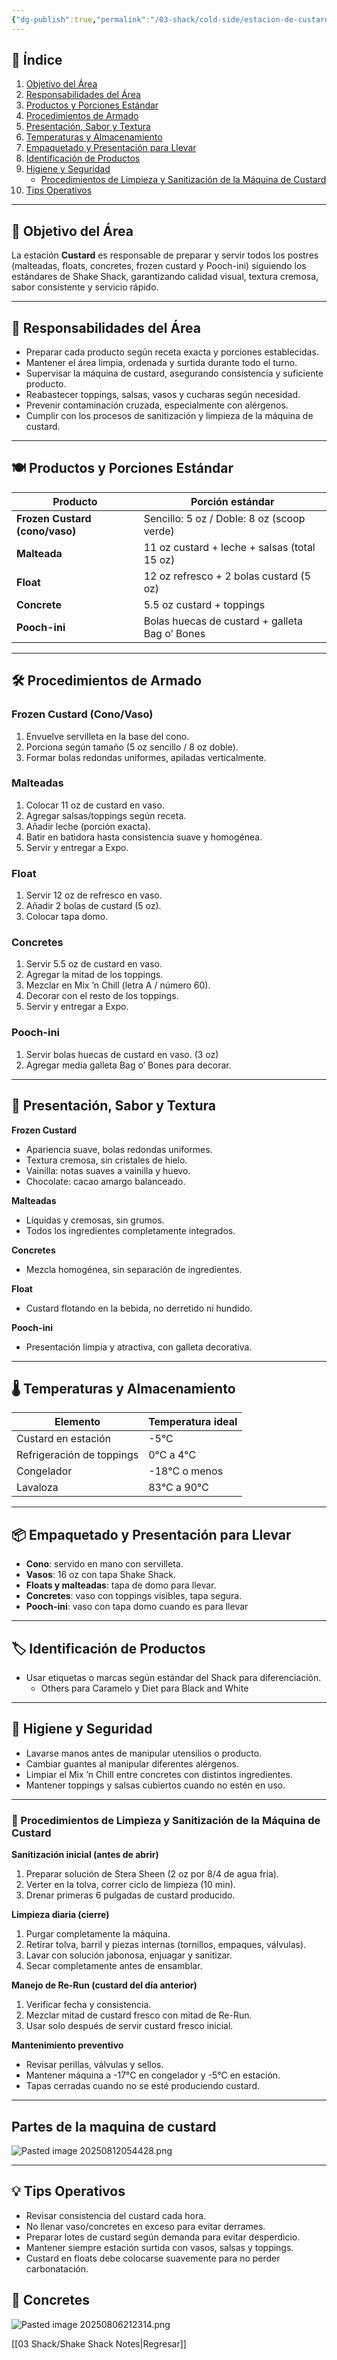 ```yaml
---
{"dg-publish":true,"permalink":"/03-shack/cold-side/estacion-de-custard/"}
---
```


## 📑 Índice
1. [Objetivo del Área](#🎯-objetivo-del-área)  
2. [Responsabilidades del Área](#👥-responsabilidades-del-área)  
3. [Productos y Porciones Estándar](#🍽️-productos-y-porciones-estándar)  
4. [Procedimientos de Armado](#🛠️-procedimientos-de-armado)  
5. [Presentación, Sabor y Textura](#👀-presentación-sabor-y-textura)  
6. [Temperaturas y Almacenamiento](#🌡️-temperaturas-y-almacenamiento)  
7. [Empaquetado y Presentación para Llevar](#📦-empaquetado-y-presentación-para-llevar)  
8. [Identificación de Productos](#🏷️-identificación-de-productos)  
9. [Higiene y Seguridad](#🧼-higiene-y-seguridad)  
   - [Procedimientos de Limpieza y Sanitización de la Máquina de Custard](#🧼-procedimientos-de-limpieza-y-sanitización-de-la-máquina-de-custard)  
10. [Tips Operativos](#💡-tips-operativos)

---

## 🎯 Objetivo del Área
La estación **Custard** es responsable de preparar y servir todos los postres (malteadas, floats, concretes, frozen custard y Pooch-ini) siguiendo los estándares de Shake Shack, garantizando calidad visual, textura cremosa, sabor consistente y servicio rápido.

---

## 👥 Responsabilidades del Área
- Preparar cada producto según receta exacta y porciones establecidas.  
- Mantener el área limpia, ordenada y surtida durante todo el turno.  
- Supervisar la máquina de custard, asegurando consistencia y suficiente producto.  
- Reabastecer toppings, salsas, vasos y cucharas según necesidad.  
- Prevenir contaminación cruzada, especialmente con alérgenos.  
- Cumplir con los procesos de sanitización y limpieza de la máquina de custard.

---

## 🍽️ Productos y Porciones Estándar

| Producto                       | Porción estándar                               |
| ------------------------------ | ---------------------------------------------- |
| **Frozen Custard (cono/vaso)** | Sencillo: 5 oz / Doble: 8 oz (scoop verde)     |
| **Malteada**                   | 11 oz custard + leche + salsas (total 15 oz)   |
| **Float**                      | 12 oz refresco + 2 bolas custard (5 oz)        |
| **Concrete**                   | 5.5 oz custard + toppings                      |
| **Pooch-ini**                  | Bolas huecas de custard + galleta Bag o’ Bones |

---

## 🛠️ Procedimientos de Armado

### Frozen Custard (Cono/Vaso)
1. Envuelve servilleta en la base del cono.  
2. Porciona según tamaño (5 oz sencillo / 8 oz doble).  
3. Formar bolas redondas uniformes, apiladas verticalmente.  

### Malteadas
1. Colocar 11 oz de custard en vaso.  
2. Agregar salsas/toppings según receta.  
3. Añadir leche (porción exacta).  
4. Batir en batidora hasta consistencia suave y homogénea.  
5. Servir y entregar a Expo.  

### Float
1. Servir 12 oz de refresco en vaso.  
2. Añadir 2 bolas de custard (5 oz).  
3. Colocar tapa domo.  

### Concretes
1. Servir 5.5 oz de custard en vaso.  
2. Agregar la mitad de los toppings.  
3. Mezclar en Mix ’n Chill (letra A / número 60).  
4. Decorar con el resto de los toppings.  
5. Servir y entregar a Expo.  

### Pooch-ini
1. Servir bolas huecas de custard en vaso.  (3 oz)
2. Agregar media galleta Bag o’ Bones para decorar.

---

## 👀 Presentación, Sabor y Textura

**Frozen Custard**  
- Apariencia suave, bolas redondas uniformes.  
- Textura cremosa, sin cristales de hielo.  
- Vainilla: notas suaves a vainilla y huevo.  
- Chocolate: cacao amargo balanceado.  

**Malteadas**  
- Líquidas y cremosas, sin grumos.  
- Todos los ingredientes completamente integrados.  

**Concretes**  
- Mezcla homogénea, sin separación de ingredientes.  

**Float**  
- Custard flotando en la bebida, no derretido ni hundido.  

**Pooch-ini**  
- Presentación limpia y atractiva, con galleta decorativa.  

---

## 🌡️ Temperaturas y Almacenamiento

| Elemento                  | Temperatura ideal |
| ------------------------- | ----------------- |
| Custard en estación       | -5°C              |
| Refrigeración de toppings | 0°C a 4°C         |
| Congelador                | -18°C o menos     |
| Lavaloza                  | 83°C a 90°C       |

---

## 📦 Empaquetado y Presentación para Llevar
- **Cono**: servido en mano con servilleta.  
- **Vasos**: 16 oz con tapa Shake Shack.  
- **Floats y malteadas**: tapa de domo para llevar.  
- **Concretes**: vaso con toppings visibles, tapa segura.  
- **Pooch-ini**: vaso con tapa domo cuando es para llevar

---

## 🏷️ Identificación de Productos
- Usar etiquetas o marcas según estándar del Shack para diferenciación. 
	- Others para Caramelo y Diet para Black and White  

---

## 🧼 Higiene y Seguridad
- Lavarse manos antes de manipular utensilios o producto.  
- Cambiar guantes al manipular diferentes alérgenos.  
- Limpiar el Mix ’n Chill entre concretes con distintos ingredientes.  
- Mantener toppings y salsas cubiertos cuando no estén en uso.  

---

### 🧼 Procedimientos de Limpieza y Sanitización de la Máquina de Custard

**Sanitización inicial (antes de abrir)**  
1. Preparar solución de Stera Sheen (2 oz por 8/4 de agua fría).  
2. Verter en la tolva, correr ciclo de limpieza (10 min).  
3. Drenar primeras 6 pulgadas de custard producido.  

**Limpieza diaria (cierre)**  
1. Purgar completamente la máquina.  
2. Retirar tolva, barril y piezas internas (tornillos, empaques, válvulas).  
3. Lavar con solución jabonosa, enjuagar y sanitizar.  
4. Secar completamente antes de ensamblar.  

**Manejo de Re-Run (custard del día anterior)**  
1. Verificar fecha y consistencia.  
2. Mezclar mitad de custard fresco con mitad de Re-Run.  
3. Usar solo después de servir custard fresco inicial.  

**Mantenimiento preventivo**  
- Revisar perillas, válvulas y sellos.  
- Mantener máquina a -17°C en congelador y -5°C en estación.  
- Tapas cerradas cuando no se esté produciendo custard.  
---
## Partes de la maquina de custard
![Pasted image 20250812054428.png](/img/user/03%20Shack/SRC/Pasted%20image%2020250812054428.png)

---

## 💡 Tips Operativos
- Revisar consistencia del custard cada hora.  
- No llenar vaso/concretes en exceso para evitar derrames.  
- Preparar lotes de custard según demanda para evitar desperdicio.  
- Mantener siempre estación surtida con vasos, salsas y toppings.  
- Custard en floats debe colocarse suavemente para no perder carbonatación.
## 🥣 Concretes
![Pasted image 20250806212314.png](/img/user/03%20Shack/SRC/Pasted%20image%2020250806212314.png) 

[[03 Shack/Shake Shack Notes\|Regresar]]